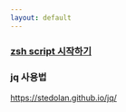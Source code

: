 ```yaml
---
layout: default
---
```


### [zsh script 시작하기](zsh-script-start.md)

### jq 사용법
https://stedolan.github.io/jq/
